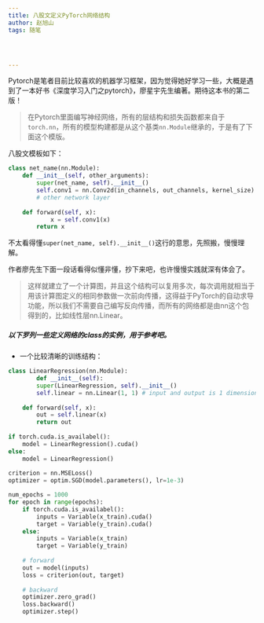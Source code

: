 ```yaml
---
title: 八股文定义PyTorch网络结构
author: 赵旭山
tags: 随笔




---
```


Pytorch是笔者目前比较喜欢的机器学习框架，因为觉得她好学习一些，大概是遇到了一本好书《深度学习入门之pytorch》，廖星宇先生编著。期待这本书的第二版！

> 在Pytorch里面编写神经网络，所有的层结构和损失函数都来自于`torch.nn`，所有的模型构建都是从这个基类`nn.Module`继承的，于是有了下面这个模版。

八股文模板如下：

```python
class net_name(nn.Module):
  	def __init__(self, other_arguments):
      	super(net_name, self).__init__()
        self.conv1 = nn.Conv2d(in_channels, out_channels, kernel_size)
        # other network layer
        
    def forward(self, x):
    		x = self.conv1(x)
        return x
```

不太看得懂`super(net_name, self).__init__()`这行的意思，先照搬，慢慢理解。

作者廖先生下面一段话看得似懂非懂，抄下来吧，也许慢慢实践就深有体会了。

> 这样就建立了一个计算图，并且这个结构可以复用多次，每次调用就相当于用该计算图定义的相同参数做一次前向传播，这得益于PyTorch的自动求导功能，所以我们不需要自己编写反向传播，而所有的网络都是由nn这个包得到的，比如线性层nn.Linear。

##### 以下罗列一些定义网络的class的实例，用于参考吧。

* 一个比较清晰的训练结构：

```python
class LinearRegression(nn.Module):
		def __init__(self):
      	super(LinearRegression, self).__init__()
        self.linear = nn.Linear(1, 1) # input and output is 1 dimension
        
    def forward(self, x):
      	out = self.linear(x)
        return out
      
if torch.cuda.is_availabel():
  	model = LinearRegression().cuda()
else:
  	model = LinearRegression()
    
criterion = nn.MSELoss()
optimizer = optim.SGD(model.parameters(), lr=1e-3)

num_epochs = 1000
for epoch in range(epochs):
  	if torch.cuda.is_availabel():
      	inputs = Variable(x_train).cuda()
        target = Variable(y_train).cuda()
    else:
      	inputs = Variable(x_train)
        target = Variable(y_train)
        
    # forward
    out = model(inputs)
    loss = criterion(out, target)
    
    # backward
    optimizer.zero_grad()
    loss.backward()
    optimizer.step()
```

